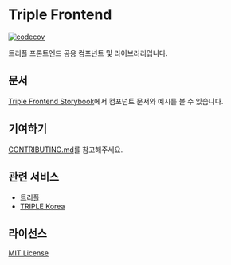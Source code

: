 # Triple Frontend

[![codecov](https://codecov.io/gh/titicacadev/triple-frontend/branch/main/graph/badge.svg?token=B1ME2OJD68)](https://codecov.io/gh/titicacadev/triple-frontend)

트리플 프론트엔드 공용 컴포넌트 및 라이브러리입니다.

## 문서

[Triple Frontend Storybook](https://storybook.triple-corp.com)에서 컴포넌트 문서와 예시를 볼 수 있습니다.

## 기여하기

[CONTRIBUTING.md](./CONTRIBUTING.md)를 참고해주세요.

## 관련 서비스

- [트리플](https://triple.guide)
- [TRIPLE Korea](https://triple.global)

## 라이선스

[MIT License](./LICENSE)
